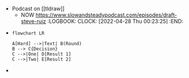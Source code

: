 - Podcast on [[tldraw]]
	- NOW https://www.slowandsteadypodcast.com/episodes/draft-steve-ruiz
	  :LOGBOOK:
	  CLOCK: [2022-04-28 Thu 00:23:25]
	  :END:
- ```mermaid
  flowchart LR 
  
  A[Hard] -->|Text| B(Round)
  B --> C{Decision}
  C -->|One| D[Result 1]
  C -->|Two| E[Result 2]
  ```
-